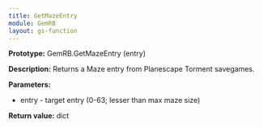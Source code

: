 ```yaml
---
title: GetMazeEntry
module: GemRB
layout: gs-function
---
```


**Prototype:** GemRB.GetMazeEntry (entry)

**Description:** Returns a Maze entry from Planescape Torment savegames.

**Parameters:** 
  * entry - target entry (0-63; lesser than max maze size)

**Return value:** dict

